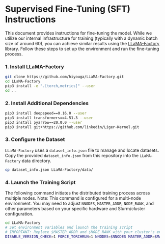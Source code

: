 # Supervised Fine-Tuning (SFT) Instructions
This document provides instructions for fine-tuning the model. While we utilize our internal infrastructure for training (typically with a dynamic batch size of around 60), you can achieve similar results using the [LLaMA-Factory](https://github.com/hiyouga/LLaMA-Factory) library.
Follow these steps to set up the environment and run the fine-tuning process.

### 1. Install LLaMA-Factory

```bash
git clone https://github.com/hiyouga/LLaMA-Factory.git
cd LLaMA-Factory
pip3 install -e ".[torch,metrics]" --user
cd ..
```

### 2. Install Additional Dependencies

```bash
pip3 install deepspeed==0.16.0 --user
pip3 install transformers==4.51.3 --user
pip3 install pyarrow==20.0.0 --user
pip3 install git+https://github.com/linkedin/Liger-Kernel.git
```

### 3. Configure the Dataset
`LLaMA-Factory` uses a `dataset_info.json` file to manage and locate datasets. Copy the provided `dataset_info.json` from this repository into the `LLaMA-Factory` data directory.

```bash
cp dataset_info.json LLaMA-Factory/data/
```

### 4. Launch the Training Script
The following command initiates the distributed training process across multiple nodes.
Note: This command is configured for a multi-node environment. You may need to adjust `NNODES`, `MASTER_ADDR`, `NODE_RANK`, and other parameters based on your specific hardware and Slurm/cluster configuration.
```bash
cd LLaMA-Factory
# Set environment variables and launch the training script
# IMPORTANT: Replace $MASTER_ADDR and $NODE_RANK with your cluster's environment variables.
DISABLE_VERSION_CHECK=1 FORCE_TORCHRUN=1 NNODES=$NNODES MASTER_ADDR=$MASTER_ADDR NODE_RANK=$NODE_RANK MASTER_PORT=10086 llamafactory-cli train ../train_qwen32b.yaml
```
